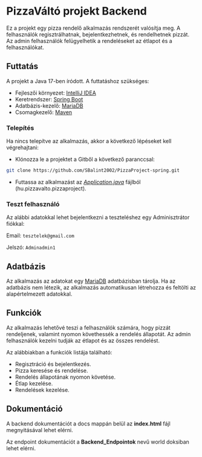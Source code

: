 # PizzaVáltó projekt Backend
Ez a projekt egy pizza rendelő alkalmazás rendszerét valósítja meg.
A felhasználók regisztrálhatnak, bejelentkezhetnek, és rendelhetnek pizzát.
Az admin felhasználók felügyelhetik a rendeléseket az étlapot és a felhasználókat.

## Futtatás

A projekt a Java 17-ben íródott. A futtatáshoz szükséges:
- Fejleszői környezet: [IntelliJ IDEA](https://www.jetbrains.com/idea/)
- Keretrendszer: [Spring Boot](https://spring.io/)
- Adatbázis-kezelő: [MariaDB](https://mariadb.org/)
- Csomagkezelő: [Maven](https://mvnrepository.com/artifact/org.springframework.boot)

### Telepítés

Ha nincs telepítve az alkalmazás, akkor a következő lépéseket kell végrehajtani:

- Klónozza le a projektet a Gitből a következő paranccsal:
```bash
git clone https://github.com/SBalint2002/PizzaProject-spring.git
```
- Futtassa az alkalmazást az [_Application.java_](https://github.com/SBalint2002/PizzaProject-spring/blob/main/src/main/java/hu/pizzavalto/pizzaproject/Application.java) fájlból (hu.pizzavalto.pizzaproject).

### Teszt felhasználó
Az alábbi adatokkal lehet bejelentkezni a teszteléshez egy Adminisztrátor fiókkal:

Email: ```tesztelek@gmail.com```

Jelszó: ```Adminadmin1```

## Adatbázis
Az alkalmazás az adatokat egy [MariaDB](https://mariadb.org/) adatbázisban tárolja. Ha az adatbázis nem létezik, az alkalmazás automatikusan létrehozza és feltölti az alapértelmezett adatokkal.

## Funkciók
Az alkalmazás lehetővé teszi a felhasználók számára, hogy pizzát rendeljenek, valamint nyomon követhessék a rendelés állapotát. Az admin felhasználók kezelni tudják az étlapot és az összes rendelést.

Az alábbiakban a funkciók listája található:

- Regisztráció és bejelentkezés.
- Pizza keresése és rendelése.
- Rendelés állapotának nyomon követése.
- Étlap kezelése.
- Rendelések kezelése.

## Dokumentáció
A backend dokumentációt a docs mappán belül az __index.html__ fájl megnyitásával lehet elérni.

Az endpoint dokumentációt a __Backend_Endpointok__ nevű world doksiban lehet elérni.